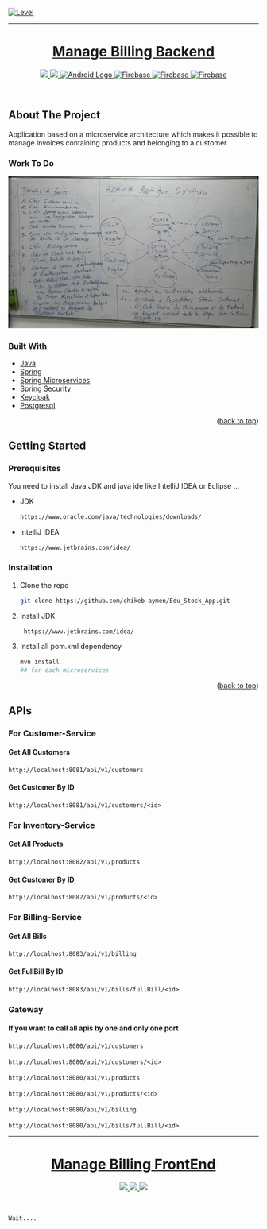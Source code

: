 [![Level](https://img.shields.io/badge/Level-Educational-green.svg?style=flat-square)](#contributors-)

<hr>
<h1 align="center">
  <a href="https://github.com/ach-code/Digital_Banking_BackEnd_Spring">
    Manage Billing Backend
  </a>
</h1>

<p align="center">
    <a href="#">
        <img src="https://img.shields.io/badge/Maven-da4b2a?style=for-the-badge&logo=maven&logoColor=white" />
    </a>
    <a href="#">
        <img src="https://img.shields.io/badge/Java-ED8B00?style=for-the-badge&logo=java&logoColor=white" />
    </a>
    <a href="#">
        <img src="https://img.shields.io/badge/SpringBoot-3DDC84?style=for-the-badge&logo=spring&logoColor=white" alt="Android Logo" />
    </a>
    <a href="#">
        <img src="https://img.shields.io/badge/PostgreSql-blue?style=for-the-badge&logo=postgresql&logoColor=white" alt="Firebase" />
    </a>
    <a href="#">
        <img src="https://img.shields.io/badge/Docker-white?style=for-the-badge&logo=docker&logoColor=4893cb" alt="Firebase" />
    </a>
    <a href="#">
        <img src="https://img.shields.io/badge/microservices-000?style=for-the-badge&logo=spring&logoColor=white" alt="Firebase" />
    </a>
</p>
<br>

## About The Project
Application based on a microservice architecture which makes it possible to manage invoices containing products and belonging to a customer

### Work To Do
<img src="./Backend/readme_img/work-todo.png" />


### Built With

* [Java](https://www.java.com/en/)
* [Spring](https://spring.io/)
* [Spring Microservices](https://spring.io/microservices)
* [Spring Security](https://spring.io/projects/spring-security)
* [Keycloak](https://www.keycloak.org/)
* [Postgresql](https://www.postgresql.org/)

<p align="right">(<a href="#top">back to top</a>)</p>


<!-- GETTING STARTED -->
## Getting Started

### Prerequisites

You need to install Java JDK and java ide like IntelliJ IDEA or Eclipse ...
* JDK
  ```sh
  https://www.oracle.com/java/technologies/downloads/
  ```

* IntelliJ IDEA
    ```sh
    https://www.jetbrains.com/idea/
    ```
### Installation

1. Clone the repo
   ```sh
   git clone https://github.com/chikeb-aymen/Edu_Stock_App.git
   ```
2. Install JDK
   ```sh
    https://www.jetbrains.com/idea/
   ```
3. Install all pom.xml dependency
   ```sh
   mvn install
   ## for each microservices
   ```

<p align="right">(<a href="#top">back to top</a>)</p>

## APIs
### For Customer-Service
#### Get All Customers

```
http://localhost:8081/api/v1/customers
```
#### Get Customer By ID

```
http://localhost:8081/api/v1/customers/<id>
```

### For Inventory-Service
#### Get All Products

```
http://localhost:8082/api/v1/products
```
#### Get Customer By ID

```
http://localhost:8082/api/v1/products/<id>
```

### For Billing-Service
#### Get All Bills

```
http://localhost:8083/api/v1/billing
```
#### Get FullBill By ID

```
http://localhost:8083/api/v1/bills/fullBill/<id>
```
### Gateway
#### If you want to call all apis by one and only one port
```
http://localhost:8080/api/v1/customers

http://localhost:8080/api/v1/customers/<id>

http://localhost:8080/api/v1/products

http://localhost:8080/api/v1/products/<id>

http://localhost:8080/api/v1/billing

http://localhost:8080/api/v1/bills/fullBill/<id>
```

<hr>
<h1 align="center">
  <a href="https://github.com/ach-code/Digital_Banking_BackEnd_Spring">
    Manage Billing FrontEnd
  </a>
</h1>

<p align="center">
    <a href="#">
        <img src="https://img.shields.io/badge/Angular-da4b2a?style=for-the-badge&logo=angular&logoColor=white" />
    </a>
    <a href="#">
        <img src="https://img.shields.io/badge/Javascript-yellow?style=for-the-badge&logo=javascript&logoColor=white" />
    </a>
    <a href="#">
        <img src="https://img.shields.io/badge/TypeScript-blue?style=for-the-badge&logo=javascript&logoColor=white" />
    </a>
</p>
<br>

```
Wait....
```
